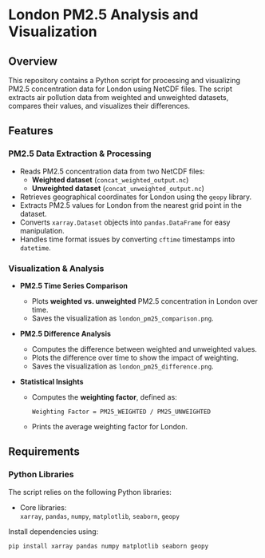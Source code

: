 # London PM2.5 Analysis and Visualization

## Overview
This repository contains a Python script for processing and visualizing PM2.5 concentration data for London using NetCDF files. The script extracts air pollution data from weighted and unweighted datasets, compares their values, and visualizes their differences.

## Features
### PM2.5 Data Extraction & Processing
- Reads PM2.5 concentration data from two NetCDF files:  
  - **Weighted dataset** (`concat_weighted_output.nc`)  
  - **Unweighted dataset** (`concat_unweighted_output.nc`)
- Retrieves geographical coordinates for London using the `geopy` library.
- Extracts PM2.5 values for London from the nearest grid point in the dataset.
- Converts `xarray.Dataset` objects into `pandas.DataFrame` for easy manipulation.
- Handles time format issues by converting `cftime` timestamps into `datetime`.

### Visualization & Analysis
- **PM2.5 Time Series Comparison**  
  - Plots **weighted vs. unweighted** PM2.5 concentration in London over time.
  - Saves the visualization as `london_pm25_comparison.png`.
  
- **PM2.5 Difference Analysis**  
  - Computes the difference between weighted and unweighted values.
  - Plots the difference over time to show the impact of weighting.
  - Saves the visualization as `london_pm25_difference.png`.

- **Statistical Insights**  
  - Computes the **weighting factor**, defined as:  
    ```
    Weighting Factor = PM25_WEIGHTED / PM25_UNWEIGHTED
    ```
  - Prints the average weighting factor for London.

## Requirements
### Python Libraries
The script relies on the following Python libraries:

- Core libraries:  
  `xarray`, `pandas`, `numpy`, `matplotlib`, `seaborn`, `geopy`

Install dependencies using:
```bash
pip install xarray pandas numpy matplotlib seaborn geopy
